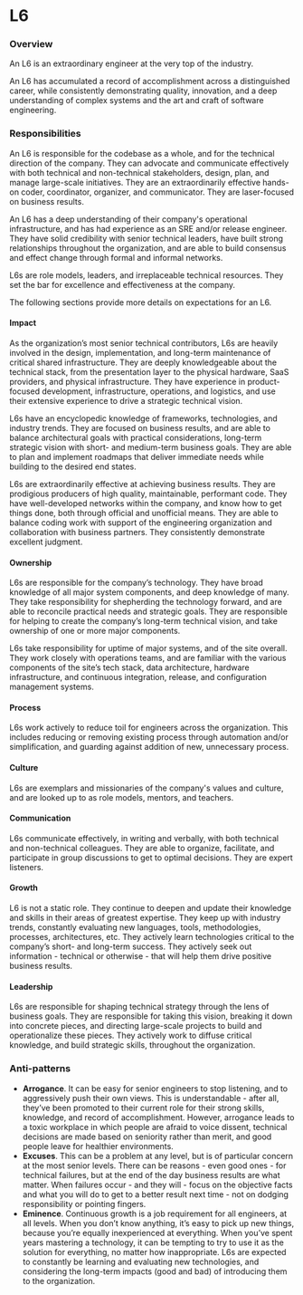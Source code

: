 # L6

### Overview

An L6 is an extraordinary engineer at the very top of the industry.

An L6 has accumulated a record of accomplishment across a distinguished career, while consistently demonstrating quality, innovation, and a deep understanding of complex systems and the art and craft of software engineering.

### Responsibilities

An L6 is responsible for the codebase as a whole, and for the technical direction of the company. They can advocate and communicate effectively with both technical and non-technical stakeholders, design, plan, and manage large-scale initiatives. They are an extraordinarily effective hands-on coder, coordinator, organizer, and communicator. They are laser-focused on business results.

An L6 has a deep understanding of their company's operational infrastructure, and has had experience as an SRE and/or release engineer. They have solid credibility with senior technical leaders, have built strong relationships throughout the organization, and are able to build consensus and effect change through formal and informal networks.

L6s are role models, leaders, and irreplaceable technical resources. They set the bar for excellence and effectiveness at the company.

The following sections provide more details on expectations for an L6.

#### Impact

As the organization’s most senior technical contributors, L6s are heavily involved in the design, implementation, and long-term maintenance of critical shared infrastructure. They are deeply knowledgeable about the technical stack, from the presentation layer to the physical hardware, SaaS providers, and physical infrastructure. They have experience in product-focused development, infrastructure, operations, and logistics, and use their extensive experience to drive a strategic technical vision.

L6s have an encyclopedic knowledge of frameworks, technologies, and industry trends. They are focused on business results, and are able to balance architectural goals with practical considerations, long-term strategic vision with short- and medium-term business goals. They are able to plan and implement roadmaps that deliver immediate needs while building to the desired end states.

L6s are extraordinarily effective at achieving business results. They are prodigious producers of high quality, maintainable, performant code. They have well-developed networks within the company, and know how to get things done, both through official and unofficial means. They are able to balance coding work with support of the engineering organization and collaboration with business partners. They consistently demonstrate excellent judgment.

#### Ownership

L6s are responsible for the company’s technology. They have broad knowledge of all major system components, and deep knowledge of many. They take responsibility for shepherding the technology forward, and are able to reconcile practical needs and strategic goals. They are responsible for helping to create the company’s long-term technical vision, and take ownership of one or more major components.

L6s take responsibility for uptime of major systems, and of the site overall. They work closely with operations teams, and are familiar with the various components of the site’s tech stack, data architecture, hardware infrastructure, and continuous integration, release, and configuration management systems.

#### Process

L6s work actively to reduce toil for engineers across the organization. This includes reducing or removing existing process through automation and/or simplification, and guarding against addition of new, unnecessary process.

#### Culture

L6s are exemplars and missionaries of the company's values and culture, and are looked up to as role models, mentors, and teachers.

#### Communication

L6s communicate effectively, in writing and verbally, with both technical and non-technical colleagues. They are able to organize, facilitate, and participate in group discussions to get to optimal decisions. They are expert listeners.

#### Growth

L6 is not a static role. They continue to deepen and update their knowledge and skills in their areas of greatest expertise. They keep up with industry trends, constantly evaluating new languages, tools, methodologies, processes, architectures, etc. They actively learn technologies critical to the company’s short- and long-term success. They actively seek out information - technical or otherwise - that will help them drive positive business results.

#### Leadership

L6s are responsible for shaping technical strategy through the lens of business goals. They are responsible for taking this vision, breaking it down into concrete pieces, and directing large-scale projects to build and operationalize these pieces. They actively work to diffuse critical knowledge, and build strategic skills, throughout the organization.

### Anti-patterns

* **Arrogance**. It can be easy for senior engineers to stop listening, and to aggressively push their own views. This is understandable - after all, they’ve been promoted to their current role for their strong skills, knowledge, and record of accomplishment. However, arrogance leads to a toxic workplace in which people are afraid to voice dissent, technical decisions are made based on seniority rather than merit, and good people leave for healthier environments.
* **Excuses**. This can be a problem at any level, but is of particular concern at the most senior levels. There can be reasons - even good ones - for technical failures, but at the end of the day business results are what matter. When failures occur - and they will - focus on the objective facts and what you will do to get to a better result next time - not on dodging responsibility or pointing fingers.
* **Eminence**. Continuous growth is a job requirement for all engineers, at all levels. When you don’t know anything, it’s easy to pick up new things, because you’re equally inexperienced at everything. When you’ve spent years mastering a technology, it can be tempting to try to use it as the solution for everything, no matter how inappropriate. L6s are expected to constantly be learning and evaluating new technologies, and considering the long-term impacts (good and bad) of introducing them to the organization.
